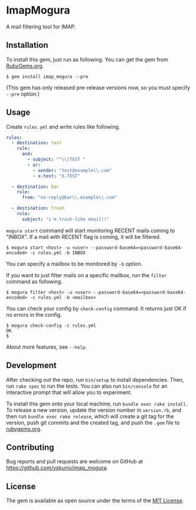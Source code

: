 # ImapMogura

A mail filtering tool for IMAP.

## Installation

To install this gem, just run as following. You can get the gem from [RubyGems.org](https://rubygems.org/).

```console
$ gem install imap_mogura --pre
```

(This gem has only released pre-release versions now, so you must specify `--pre` option.)

## Usage

Create `rules.yml` and write rules like following.

```yaml
rules:
  - destination: test
    rule:
      and:
        - subject: "^\\[TEST "
        - or:
          - sender: "test@example\\.com"
          - x-test: "X-TEST"

  - destination: bar
    rule:
      from: "no-reply@bar\\.example\\.com"

  - destination: Trash
    rule:
      subject: "i'm trash-like email!!"
```

`mogura start` command will start monitoring RECENT mails coming to "INBOX". If a mail with RECENT flag is coming, it will be filtered.

```console
$ mogura start <host> -u <user> --password-base64=<password-base64-encoded> -c rules.yml -b INBOX
```

You can specify a mailbox to be monitored by `-b` option.

If you want to just filter mails on a specific mailbox, run the `filter` command as following.

```console
$ mogura filter <host> -u <user> --password-base64=<password-base64-encoded> -c rules.yml -b <mailbox>
```

You can check your config by `check-config` command. It returns just OK if no errors in the config.

```console
$ mogura check-config -c rules.yml
OK
$ 
```

About more features, see `--help`.

## Development

After checking out the repo, run `bin/setup` to install dependencies. Then, run `rake spec` to run the tests. You can also run `bin/console` for an interactive prompt that will allow you to experiment.

To install this gem onto your local machine, run `bundle exec rake install`. To release a new version, update the version number in `version.rb`, and then run `bundle exec rake release`, which will create a git tag for the version, push git commits and the created tag, and push the `.gem` file to [rubygems.org](https://rubygems.org).

## Contributing

Bug reports and pull requests are welcome on GitHub at https://github.com/yskuniv/imap_mogura.

## License

The gem is available as open source under the terms of the [MIT License](https://opensource.org/licenses/MIT).
